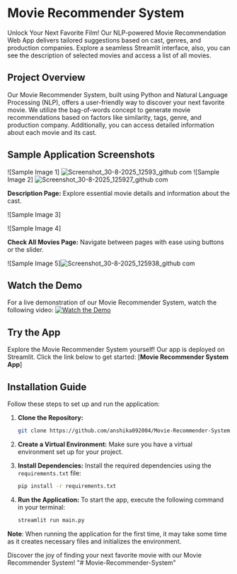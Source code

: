 # Movie Recommender System

Unlock Your Next Favorite Film! Our NLP-powered Movie Recommendation Web App delivers tailored suggestions based on cast, genres, and production companies. Explore a seamless Streamlit interface, also, you can see the description of selected movies and access a list of all movies.

## Project Overview

Our Movie Recommender System, built using Python and Natural Language Processing (NLP), offers a user-friendly way to discover your next favorite movie. We utilize the bag-of-words concept to generate movie recommendations based on factors like similarity, tags, genre, and production company. Additionally, you can access detailed information about each movie and its cast.

## Sample Application Screenshots

![Sample Image 1] ![Screenshot_30-8-2025_12593_github com](https://github.com/user-attachments/assets/b0299fd0-5e34-468e-9631-f897bb90636c)
![Sample Image 2] ![Screenshot_30-8-2025_125927_github com](https://github.com/user-attachments/assets/d810ad73-a487-4d5b-89c1-2c09830e1c2f)


**Description Page:** Explore essential movie details and information about the cast.


![Sample Image 3] 

![Sample Image 4]


**Check All Movies Page:** Navigate between pages with ease using buttons or the slider.


![Sample Image 5]![Screenshot_30-8-2025_125938_github com](https://github.com/user-attachments/assets/e89534db-59f2-4003-ab9f-1dd3da64aa12)


## Watch the Demo


For a live demonstration of our Movie Recommender System, watch the following video:
[![Watch the Demo](https://img.youtube.com/vi/0BJgu4qZqOM/0.jpg)](https://youtu.be/0BJgu4qZqOM)


## Try the App

Explore the Movie Recommender System yourself! Our app is deployed on Streamlit. Click the link below to get started:
[**Movie Recommender System App**]

## Installation Guide

Follow these steps to set up and run the application:

1. **Clone the Repository:** 
    ```bash
    git clone https://github.com/anshika092004/Movie-Recommender-System.git
    ```

2. **Create a Virtual Environment:** 
   Make sure you have a virtual environment set up for your project.

3. **Install Dependencies:**
   Install the required dependencies using the `requirements.txt` file:
   ```bash
   pip install -r requirements.txt
   ```

4. **Run the Application:**
   To start the app, execute the following command in your terminal:
   ```bash
   streamlit run main.py
   ```

**Note**: When running the application for the first time, it may take some time as it creates necessary files and initializes the environment.

Discover the joy of finding your next favorite movie with our Movie Recommender System!
"# Movie-Recommender-System" 
